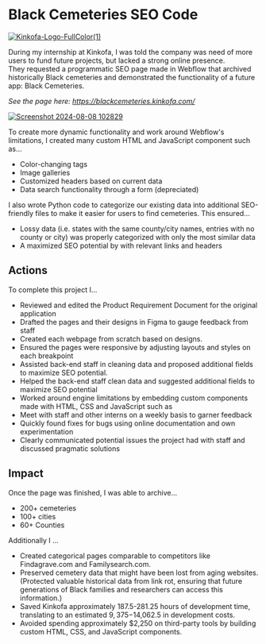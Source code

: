 # Black Cemeteries SEO Code 
[![Kinkofa-Logo-FullColor(1)](https://github.com/user-attachments/assets/bf3c03de-d434-4abc-9dcc-ea3f9198e4fa)](https://kinkofa.com/)

During my internship at Kinkofa, I was told the company was need of more users to fund future projects, but lacked a strong online presence.  
They requested a programmatic SEO page made in Webflow that archived historically Black cemeteries and demonstrated the functionality of a future app: Black Cemeteries.  

_See the page here: https://blackcemeteries.kinkofa.com/_


[![Screenshot 2024-08-08 102829](https://github.com/user-attachments/assets/4cc4a53b-ecc2-43b0-ae61-e75ea19628a6)](https://blackcemeteries.kinkofa.com/)



To create more dynamic functionality and work around Webflow's limitations, I created many custom HTML and JavaScript component such as... 
* Color-changing tags 
* Image galleries 
* Customized headers based on current data 
* Data search functionality through a form (depreciated)

I also wrote Python code to categorize our existing data into additional SEO-friendly files to make it easier for users to find cemeteries. This ensured... 
* Lossy data (i.e. states with the same county/city names, entries with no county or city) was properly categorized with only the most similar data
* A maximized SEO potential by with relevant links and headers 


## Actions 
To complete this project I...
* Reviewed and edited the Product Requirement Document for the original application
* Drafted the pages and their designs in Figma to gauge feedback from staff 
* Created each webpage from scratch based on designs.
* Ensured the pages were responsive by adjusting layouts and styles on each breakpoint
* Assisted back-end staff in cleaning data and proposed additional fields to maximize SEO potential.
* Helped the back-end staff clean data and suggested additional fields to maximize SEO potential 
* Worked around engine limitations by embedding custom components made with HTML, CSS and JavaScript such as 
* Meet with staff and other interns on a weekly basis to garner feedback 
* Quickly found fixes for bugs using online documentation and own experimentation 
* Clearly communicated potential issues the project had with staff and discussed pragmatic solutions 


## Impact 
Once the page was finished, I was able to archive... 
* 200+ cemeteries 
* 100+ cities 
* 60+ Counties  

Additionally I ...
* Created categorical pages comparable to competitors like Findagrave.com and Familysearch.com.
* Preserved cemetery data that might have been lost from aging websites. (Protected valuable historical data from link rot, ensuring that future generations of Black families and researchers can access this information.)
* Saved Kinkofa approximately 187.5-281.25 hours of development time, translating to an estimated $9,375-$14,062.5 in development costs.
* Avoided spending approximately $2,250 on third-party tools by building custom HTML, CSS, and JavaScript components.

